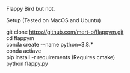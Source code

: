 Flappy Bird but not.


Setup (Tested on MacOS and Ubuntu)

git clone https://github.com/mert-o/flappym.git  
cd flappym  
conda create --name <name> python=3.8.*  
conda actiave <name>  
pip install -r requirements (Requires cmake)  
python flappy.py  


